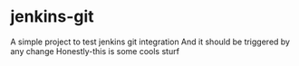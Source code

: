# jenkins-git

A simple project to test jenkins git integration
And it should be triggered by any change
Honestly-this is some cools sturf
